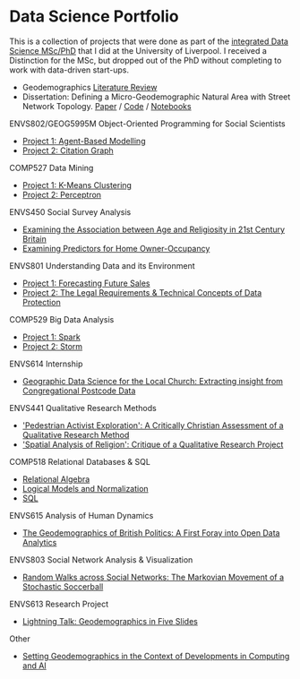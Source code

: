 # Data Science Portfolio

This is a collection of projects that were done as part of the [integrated Data
Science MSc/PhD](https://datacdt.org) that
I did at the University of Liverpool. I received a Distinction for the MSc, but dropped out of the PhD without completing to work with data-driven start-ups.

- Geodemographics [Literature Review](https://github.com/peterprescott/lit-review/blob/master/pdf/PPrescott2021_GeodemographicsLitReview_Draft3.pdf)
- Dissertation: Defining a Micro-Geodemographic Natural Area with Street Network Topology. [Paper](https://github.com/peterprescott/a1-dissertation/blob/master/pdf/PPrescott2021_StreetNetworkTopology.pdf) / [Code](https://github.com/peterprescott/nbhd) / [Notebooks](https://github.com/peterprescott/nbhd-analysis)

ENVS802/GEOG5995M Object-Oriented Programming for Social Scientists
- [Project 1: Agent-Based Modelling](https://github.com/peterprescott/agent-based-modelling)
- [Project 2: Citation Graph](https://github.com/peterprescott/citation-graph)

COMP527 Data Mining
- [Project 1: K-Means Clustering](https://github.com/peterprescott/kmeans)
- [Project 2: Perceptron](https://github.com/peterprescott/perceptron)

ENVS450 Social Survey Analysis
- [Examining the Association between Age and Religiosity in 21st Century Britain](https://github.com/peterprescott/social-statistics/blob/master/pdf/1.pdf)
- [Examining Predictors for Home Owner-Occupancy](https://github.com/peterprescott/social-statistics/blob/master/pdf/2.pdf)

ENVS801 Understanding Data and its Environment
- [Project 1: Forecasting Future
  Sales](https://github.com/peterprescott/forecasting/blob/master/nb/draft.ipynb)
- [Project 2: The Legal Requirements & Technical Concepts of Data Protection](https://github.com/peterprescott/data-protection/blob/master/pdf/1.pdf)

COMP529 Big Data Analysis
- [Project 1: Spark](https://github.com/peterprescott/spark-standalone)
- [Project 2: Storm](https://github.com/peterprescott/storm-streaming)

ENVS614 Internship
- [Geographic Data Science for the Local Church: Extracting insight from Congregational Postcode Data](https://github.com/peterprescott/churchmapp/blob/master/pdf/report.pdf)

ENVS441 Qualitative Research Methods
- ['Pedestrian Activist Exploration': A Critically Christian Assessment of a Qualitative Research Method](https://github.com/peterprescott/qualitative-methods/blob/master/pdf/essay_two_column.pdf)
- ['Spatial Analysis of Religion': Critique of a Qualitative Research Project](https://github.com/peterprescott/qualitative-methods/blob/master/pdf/presentation.pdf)

COMP518 Relational Databases & SQL
- [Relational Algebra](https://github.com/peterprescott/comp518/blob/master/marked/a1.pdf)
- [Logical Models and Normalization](https://github.com/peterprescott/comp518/blob/master/marked/a2.pdf)
- [SQL](https://github.com/peterprescott/comp518/blob/master/marked/a3.pdf)

ENVS615 Analysis of Human
Dynamics
- [The Geodemographics of British Politics: A First Foray into Open Data Analytics](https://github.com/peterprescott/political-geodemographics)

ENVS803 Social Network Analysis & Visualization
- [Random Walks across Social Networks: The Markovian Movement of a Stochastic Soccerball](https://github.com/peterprescott/football-sna/blob/master/publish/PPrescott2020_RandomWalksAcrossSocialNetworks.pdf)

ENVS613 Research Project
- [Lightning Talk: Geodemographics in Five Slides](https://github.com/peterprescott/phd-presentation)

Other
- [Setting Geodemographics in the Context of Developments in Computing and AI](https://github.com/peterprescott/computing-history/blob/master/pdf/essay_two_column.pdf)
